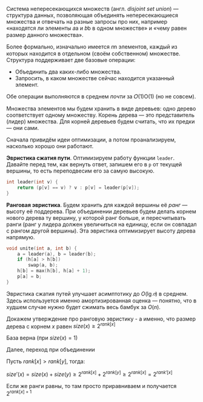 Система непересекающихся множеств (англ. _disjoint set union_) — структура данных, позволяющая объединять непересекающиеся множества и отвечать на разные запросы про них, например «находятся ли элементы 𝑎a и 𝑏b в одном множестве» и «чему равен размер данного множества».

Более формально, изначально имеется 𝑛n элементов, каждый из которых находится в отдельном (своём собственном) множестве. Структура поддерживает две базовые операции:

- Объединить два каких-либо множества.
- Запросить, в каком множестве сейчас находится указанный элемент.

Обе операции выполняются в среднем _почти_ за 𝑂(1)O(1) (но не совсем).

Множества элементов мы будем хранить в виде деревьев: одно дерево соответствует одному множеству. Корень дерева — это представитель (лидер) множества. Для корней деревьев будем считать, что их предки — они сами.

Сначала привидём идеи оптимизации, а потом проанализируем, насколько хорошо они работают.

**Эвристика сжатия пути**. Оптимизируем работу функции `leader`. Давайте перед тем, как вернуть ответ, запишем его в `p` от текущей вершины, то есть переподвесим его за самую высокую.

```cpp
int leader(int v) {
    return (p[v] == v) ? v : p[v] = leader(p[v]);
}
```

**Ранговая эвристика**. Будем хранить для каждой вершины её _ранг_ — высоту её поддерева. При объединении деревьев будем делать корнем нового дерева ту вершину, у которой ранг больше, и пересчитывать ранги (ранг у лидера должен увеличиться на единицу, если он совпадал с рангом другой вершины). Эта эвристика оптимизирует высоту дерева напрямую.

```cpp
void unite(int a, int b) {
    a = leader(a), b = leader(b);
    if (h[a] > h[b])
        swap(a, b);
    h[b] = max(h[b], h[a] + 1);
    p[a] = b;
}
```

Эвристика сжатия путей улучшает асимптотику до $O(\lg⁡𝑛)$ в среднем. Здесь используется именно амортизированная оценка — понятно, что в худшем случае нужно будет сжимать весь бамбук за $O(n)$.

Докажем утверждение про ранговую эвристику - а именно, что размер дерева с корнем $x$ равен $size(x) \geq 2^{rank[x]}$

База верна (при $size(x) = 1$)

Далее, переход при объединении

Пусть $rank[x] > rank[y]$, тогда:

$size'(x) = size(x) + size(y) \geq 2^{rank[x]} + 2^{rank[y]} \geq 2^{rank[x]} = 2^{rank'[x]}$

Если же ранги равны, то там просто приравниваем и получается $2^{rank[x] + 1}$



